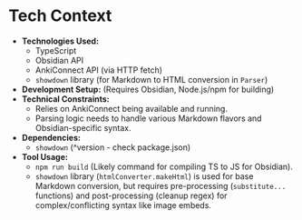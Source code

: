 # Tech Context

* **Technologies Used:**
    * TypeScript
    * Obsidian API
    * AnkiConnect API (via HTTP fetch)
    * `showdown` library (for Markdown to HTML conversion in `Parser`)
* **Development Setup:** (Requires Obsidian, Node.js/npm for building)
* **Technical Constraints:**
    * Relies on AnkiConnect being available and running.
    * Parsing logic needs to handle various Markdown flavors and Obsidian-specific syntax.
* **Dependencies:**
    * `showdown` (^version - check package.json)
* **Tool Usage:**
    * `npm run build` (Likely command for compiling TS to JS for Obsidian).
    * `showdown` library (`htmlConverter.makeHtml`) is used for base Markdown conversion, but requires pre-processing (`substitute...` functions) and post-processing (cleanup regex) for complex/conflicting syntax like image embeds. 